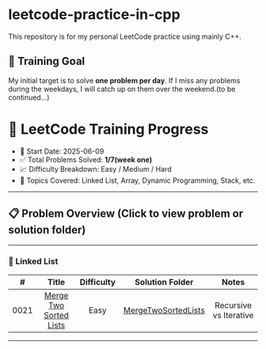 # leetcode-practice-in-cpp
This repository is for my personal LeetCode practice using mainly C++. 

## 🎯 Training Goal

My initial target is to solve **one problem per day**. If I miss any problems during the weekdays, I will catch up on them over the weekend.(to be continued...)

# 🚀 LeetCode Training Progress

- 📅 Start Date: 2025-06-09
- ✅ Total Problems Solved: **1/7(week one)**  
- 📈 Difficulty Breakdown: Easy / Medium / Hard  
- 🧠 Topics Covered: Linked List, Array, Dynamic Programming, Stack, etc.

---

## 📋 Problem Overview (Click to view problem or solution folder)

---

### 🔗 Linked List

| # | Title | Difficulty | Solution Folder | Notes |
|:---:|:---:|:---:|:---:|:---:|
| 0021 | [Merge Two Sorted Lists](https://leetcode.com/problems/merge-two-sorted-lists/) | Easy | [MergeTwoSortedLists](./cpp/linked_list/0021_merge_two_sorted_lists/) | Recursive vs Iterative |

---
